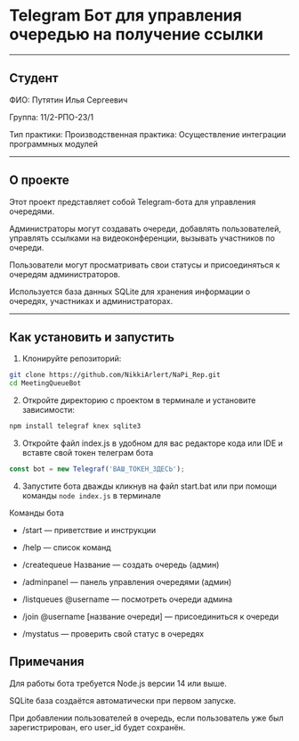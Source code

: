 # Telegram Бот для управления очередью на получение ссылки 

---

## Студент
ФИО: Путятин Илья Сергеевич

Группа: 11/2-РПО-23/1

Тип практики: Производственная практика: Осуществление интеграции программных модулей

---

## О проекте

Этот проект представляет собой Telegram-бота для управления очередями. 

Администраторы могут создавать очереди, добавлять пользователей, управлять ссылками на видеоконференции, вызывать участников по очереди.  

Пользователи могут просматривать свои статусы и присоединяться к очередям администраторов.

Используется база данных SQLite для хранения информации о очередях, участниках и администраторах.

---

## Как установить и запустить

1. Клонируйте репозиторий:
```bash
git clone https://github.com/NikkiArlert/NaPi_Rep.git
cd MeetingQueueBot
```
2. Откройте директорию с проектом в терминале и установите зависимости:
```bash
npm install telegraf knex sqlite3
```
3. Откройте файл index.js в удобном для вас редакторе кода или IDE и вставте свой токен телеграм бота
```js
const bot = new Telegraf('ВАШ_ТОКЕН_ЗДЕСЬ');
```
4. Запустите бота дважды кликнув на файл start.bat или при помощи команды ```node index.js``` в терминале

Команды бота
- /start — приветствие и инструкции

- /help — список команд

- /createqueue Название — создать очередь (админ)

- /adminpanel — панель управления очередями (админ)

- /listqueues @username — посмотреть очереди админа

- /join @username [название очереди] — присоединиться к очереди

- /mystatus — проверить свой статус в очередях

## Примечания

Для работы бота требуется Node.js версии 14 или выше.

SQLite база создаётся автоматически при первом запуске.

При добавлении пользователей в очередь, если пользователь уже был зарегистрирован, его user_id будет сохранён.
